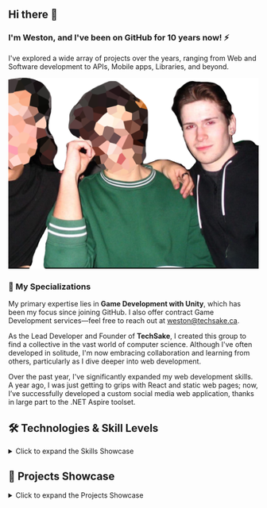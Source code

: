 ## Hi there 👋
### I'm Weston, and I've been on GitHub for 10 years now! ⚡

I've explored a wide array of projects over the years, ranging from Web and Software development to APIs, Mobile apps, Libraries, and beyond.

  <img src="images/mePic.png" alt="JS/TS Icon" width="600" />  

### 🔧 My Specializations
My primary expertise lies in **Game Development with Unity**, which has been my focus since joining GitHub. I also offer contract Game Development services—feel free to reach out at [weston@techsake.ca](mailto:weston@techsake.ca).

As the Lead Developer and Founder of **TechSake**, I created this group to find a collective in the vast world of computer science. Although I've often developed in solitude, I'm now embracing collaboration and learning from others, particularly as I dive deeper into web development.

Over the past year, I've significantly expanded my web development skills. A year ago, I was just getting to grips with React and static web pages; now, I’ve successfully developed a custom social media web application, thanks in large part to the .NET Aspire toolset.

## 🛠️ Technologies & Skill Levels

<details>
  <summary>Click to expand the Skills Showcase</summary>

- **C#**  
  <img src="https://static-00.iconduck.com/assets.00/c-sharp-c-icon-1822x2048-wuf3ijab.png" alt="C# Icon" width="50" />  
  Advanced – Projects: [Project 1](#), [Project 2](#)
  
- **Java**  
  <img src="https://cdn-icons-png.flaticon.com/512/226/226777.png" alt="Java Icon" width="50" />  
  Intermediate – Projects: [Project 1](#), [Project 2](#)

- **HTML/CSS**  
  <img src="https://meghangutshall.com/img/post-images/html-css.png" alt="HTML/CSS Icon" width="75" />  
  Advanced – Projects: [Project 1](#), [Project 2](#)
  
- **JavaScript/TypeScript**  
  <img src="https://www.adm.ee/wordpress/wp-content/uploads/2023/12/javascript_and_typescript-1.jpg" alt="JS/TS Icon" width="75" />  
  Proficient – Projects: [Project 1](#), [Project 2](#)

- **Python**  
  <img src="https://cdn.iconscout.com/icon/free/png-256/free-python-logo-icon-download-in-svg-png-gif-file-formats--technology-social-media-vol-5-pack-logos-icons-3030224.png?f=webp" alt="Python Icon" width="50" />  
  Proficient – Projects: [Project 1](#)
  
- **Lua**  
  <img src="https://upload.wikimedia.org/wikipedia/commons/thumb/c/cf/Lua-Logo.svg/2048px-Lua-Logo.svg.png" alt="Lua Icon" width="50" />  
  Novice – Projects: [Project 1](#)
  
- **Dart (Flutter)**  
  <img src="https://upload.wikimedia.org/wikipedia/commons/thumb/9/91/Dart-logo-icon.svg/2048px-Dart-logo-icon.svg.png" alt="Dart Icon" width="50" />  
  Novice – Projects: [Project 1](#)

</details>

## 📸 Projects Showcase

<details>
  <summary>Click to expand the Projects Showcase</summary>

  ### 1. Social Tab Interface
  ![Social Tab Interface](images/mobilgame.png)
  
  A snapshot from one of my Unity projects showcasing the social interaction interface. This screen allows players to manage their friends and incoming requests in a clean, user-friendly layout.

  ---

  ### 2. Base Building Interface
  ![Base Building Interface](images/mobegame.png)
  
  This is the base building interface where players can manage and upgrade their structures. The clean UI makes it easy for players to navigate through different building options.

  ---

  ### 3. Image Ninja - Image Editing Tool
  ![Image Ninja Tool](images/imageninja.png)
  
  An image editing software I developed called "Image Ninja," which allows users to crop, apply filters, adjust colors, and even upscale images with AI tools. The intuitive UI ensures a smooth user experience.

  ---

  ### 4. RPG Battle Interface
  ![RPG Battle Interface](images/600d.png)
  
  A dark-themed battle interface for an RPG game I'm developing. It features a strategic combat system where players can manage their skills and abilities against enemies.

  ---

  ### 5. GraviCube Game Menu
  ![GraviCube Game Menu](images/gravicube.png)
  
  The main menu for my game "GraviCube," offering options to continue, select levels, choose skins, and access the editor. The vibrant colors and clean layout ensure an engaging user experience.

  ---

  ### 6. GraviCube Level Selection
  ![GraviCube Level Selection](images/gravicubeitems.png)
  
  The level selection screen in "GraviCube," featuring a clear and simple design for navigating different stages of the game.

  ---

  ### 7. Inventory System in RPG
  ![Inventory System in RPG](images/hvm.png)
  
  An inventory system interface from an RPG game, displaying various equipment slots and items available in the store. The design emphasizes clarity and ease of use.

  ---

  ### 8. User List Interface in Web Application
  ![User List Interface](images/socmed.png)
  
  A user management interface from a web application I built. This page allows admins to view and manage user accounts efficiently, with options to delete accounts directly from the UI.

</details>

<!--
**turacept/turacept** is a ✨ _special_ ✨ repository because its `README.md` (this file) appears on your GitHub profile.

Here are some ideas to get you started:

--🔭 I’m currently working on ...
- 🌱 I’m currently learning ...
- 👯 I’m looking to collaborate on ...
- 🤔 I’m looking for help with ...
- 💬 Ask me about ...
- 📫 How to reach me: ...
- 😄 Pronouns: ...
- ⚡ Fun fact: ...
-->
